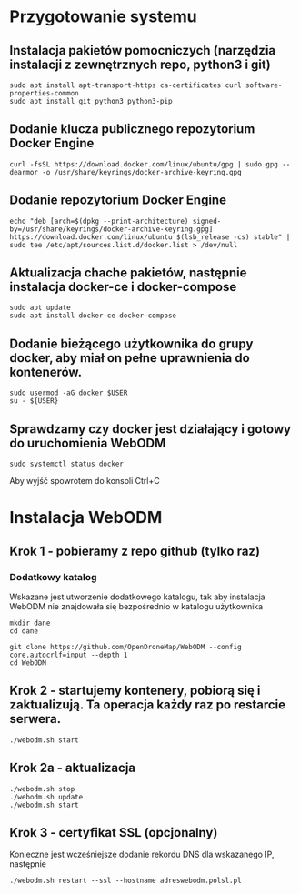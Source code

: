 # Przygotowanie systemu

## Instalacja pakietów pomocniczych (narzędzia instalacji z zewnętrznych repo, python3 i git)

```
sudo apt install apt-transport-https ca-certificates curl software-properties-common
sudo apt install git python3 python3-pip
```

## Dodanie klucza publicznego repozytorium Docker Engine

```
curl -fsSL https://download.docker.com/linux/ubuntu/gpg | sudo gpg --dearmor -o /usr/share/keyrings/docker-archive-keyring.gpg
```

## Dodanie repozytorium Docker Engine

```
echo "deb [arch=$(dpkg --print-architecture) signed-by=/usr/share/keyrings/docker-archive-keyring.gpg] https://download.docker.com/linux/ubuntu $(lsb_release -cs) stable" | sudo tee /etc/apt/sources.list.d/docker.list > /dev/null
```

## Aktualizacja chache pakietów, następnie instalacja docker-ce i docker-compose

```
sudo apt update
sudo apt install docker-ce docker-compose
```

## Dodanie bieżącego użytkownika do grupy docker, aby miał on pełne uprawnienia do kontenerów.

```
sudo usermod -aG docker $USER
su - ${USER}
```

## Sprawdzamy czy docker jest działający i gotowy do uruchomienia WebODM

```
sudo systemctl status docker
```
Aby wyjść spowrotem do konsoli Ctrl+C


# Instalacja WebODM

## Krok 1 - pobieramy z repo github (tylko raz)

### Dodatkowy katalog

Wskazane jest utworzenie dodatkowego katalogu, tak aby instalacja WebODM nie znajdowała się bezpośrednio w katalogu użytkownika
```
mkdir dane
cd dane

git clone https://github.com/OpenDroneMap/WebODM --config core.autocrlf=input --depth 1
cd WebODM
```

## Krok 2 - startujemy kontenery, pobiorą się i zaktualizują. Ta operacja każdy raz po restarcie serwera.

```
./webodm.sh start
```

## Krok 2a - aktualizacja

```
./webodm.sh stop
./webodm.sh update
./webodm.sh start
```

## Krok 3 - certyfikat SSL (opcjonalny)

Konieczne jest wcześniejsze dodanie rekordu DNS dla wskazanego IP, następnie
```
./webodm.sh restart --ssl --hostname adreswebodm.polsl.pl
```
